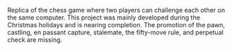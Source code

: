 Replica of the chess game where two players can challenge each other on the same computer. This project was mainly developed during the Christmas holidays and is nearing completion. The promotion of the pawn, castling, en passant capture, stalemate, the fifty-move rule, and perpetual check are missing.
